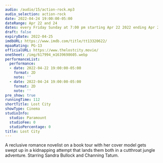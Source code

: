 ```yaml
---
audio: /audio/15/action-rock.mp3
audio_selection: action-rock
date: 2022-04-24 19:00:00-05:00
dateRange: Apr 22 and 24
dates: every Friday Sunday at 7:00 pm starting Apr 22 2022 ending Apr 24 2022
draft: false
expiryDate: 2022-04-25
imdbURL: https://www.imdb.com/title/tt13320622/
mpaaRating: PG-13
officialURL: https://www.thelostcity.movie/
oneSheet: /img/617994_m1639698605.webp
performanceList:
  performance:
  - date: 2022-04-22 19:00:00-05:00
    format: 2D
    note: ''
  - date: 2022-04-24 19:00:00-05:00
    format: 2D
    note: ''
pre_show: true
runningTime: 112
shortTitle: Lost City
showType: Cinema
studioInfo:
  studio: Paramount
  studioFee: 0
  studioPercentage: 0
title: Lost City
---
```


A reclusive romance novelist on a book tour with her cover model gets swept up in a kidnapping attempt that lands them both in a cutthroat jungle adventure. Starring Sandra Bullock and Channing Tatum.